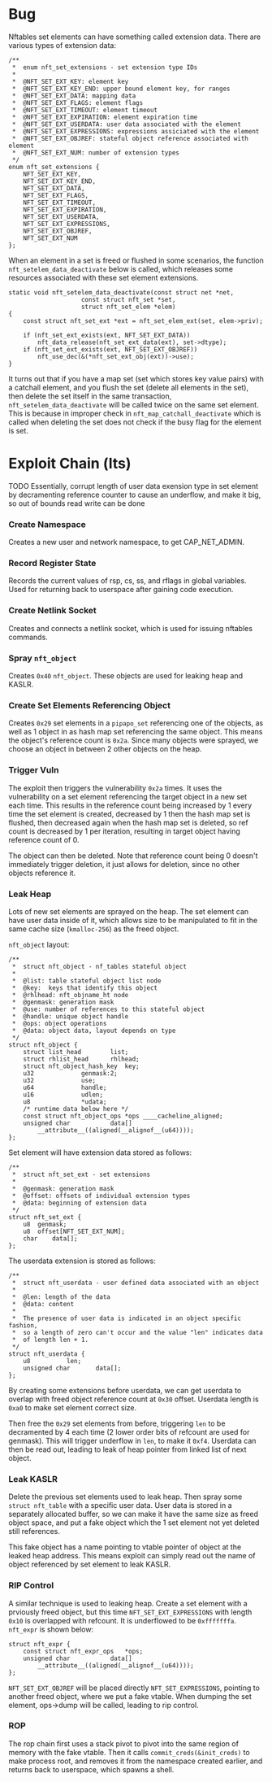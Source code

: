 # Bug
Nftables set elements can have something called extension data. There are various types of extension data:
```
/**
 *	enum nft_set_extensions - set extension type IDs
 *
 *	@NFT_SET_EXT_KEY: element key
 *	@NFT_SET_EXT_KEY_END: upper bound element key, for ranges
 *	@NFT_SET_EXT_DATA: mapping data
 *	@NFT_SET_EXT_FLAGS: element flags
 *	@NFT_SET_EXT_TIMEOUT: element timeout
 *	@NFT_SET_EXT_EXPIRATION: element expiration time
 *	@NFT_SET_EXT_USERDATA: user data associated with the element
 *	@NFT_SET_EXT_EXPRESSIONS: expressions assiciated with the element
 *	@NFT_SET_EXT_OBJREF: stateful object reference associated with element
 *	@NFT_SET_EXT_NUM: number of extension types
 */
enum nft_set_extensions {
	NFT_SET_EXT_KEY,
	NFT_SET_EXT_KEY_END,
	NFT_SET_EXT_DATA,
	NFT_SET_EXT_FLAGS,
	NFT_SET_EXT_TIMEOUT,
	NFT_SET_EXT_EXPIRATION,
	NFT_SET_EXT_USERDATA,
	NFT_SET_EXT_EXPRESSIONS,
	NFT_SET_EXT_OBJREF,
	NFT_SET_EXT_NUM
};
```

When an element in a set is freed or flushed in some scenarios, the function `nft_setelem_data_deactivate` below is called, which releases some resources associated with these set element extensions.
```
static void nft_setelem_data_deactivate(const struct net *net,
					const struct nft_set *set,
					struct nft_set_elem *elem)
{
	const struct nft_set_ext *ext = nft_set_elem_ext(set, elem->priv);

	if (nft_set_ext_exists(ext, NFT_SET_EXT_DATA))
		nft_data_release(nft_set_ext_data(ext), set->dtype);
	if (nft_set_ext_exists(ext, NFT_SET_EXT_OBJREF))
		nft_use_dec(&(*nft_set_ext_obj(ext))->use);
}

```

It turns out that if you have a map set (set which stores key value pairs) with a catchall element, and you flush the set (delete all elements in the set), then delete the set itself in the same transaction, `nft_setelem_data_deactivate` will be called twice on the same set element. This is because in improper check in `nft_map_catchall_deactivate` which is called when deleting the set does not check if the busy flag for the element is set.

# Exploit Chain (lts)
TODO
Essentially, corrupt length of user data exension type in set element by decramenting reference counter to cause an underflow, and make it big, so out of bounds read write can be done

### Create Namespace
Creates a new user and network namespace, to get CAP_NET_ADMIN.

### Record Register State
Records the current values of rsp, cs, ss, and rflags in global variables. Used for returning back to userspace after gaining code execution.

### Create Netlink Socket
Creates and connects a netlink socket, which is used for issuing nftables commands.

### Spray `nft_object`
Creates `0x40` `nft_object`. These objects are used for leaking heap and KASLR.

### Create Set Elements Referencing Object
Creates `0x29` set elements in a `pipapo_set` referencing one of the objects, as well as 1 object in as hash map set referencing the same object. This means the object's reference count is `0x2a`. Since many objects were sprayed, we choose an object in between 2 other objects on the heap.

### Trigger Vuln
The exploit then triggers the vulnerability `0x2a` times. It uses the vulnerability on a set element referencing the target object in a new set each time. This results in the reference count being increased by 1 every time the set element is created, decreased by 1 then the hash map set is flushed, then decreased again when the hash map set is deleted, so ref count is decreased by 1 per iteration, resulting in target object having reference count of 0.

The object can then be deleted. Note that reference count being 0 doesn't immediately trigger deletion, it just allows for deletion, since no other objects reference it.

### Leak Heap
Lots of new set elements are sprayed on the heap. The set element can have user data inside of it, which allows size to be manipulated to fit in the same cache size (`kmalloc-256`) as the freed object.

`nft_object` layout:
```
/**
 *	struct nft_object - nf_tables stateful object
 *
 *	@list: table stateful object list node
 *	@key:  keys that identify this object
 *	@rhlhead: nft_objname_ht node
 *	@genmask: generation mask
 *	@use: number of references to this stateful object
 *	@handle: unique object handle
 *	@ops: object operations
 *	@data: object data, layout depends on type
 */
struct nft_object {
	struct list_head		list;
	struct rhlist_head		rhlhead;
	struct nft_object_hash_key	key;
	u32				genmask:2;
	u32				use;
	u64				handle;
	u16				udlen;
	u8				*udata;
	/* runtime data below here */
	const struct nft_object_ops	*ops ____cacheline_aligned;
	unsigned char			data[]
		__attribute__((aligned(__alignof__(u64))));
};
```

Set element will have extension data stored as follows:
```
/**
 *	struct nft_set_ext - set extensions
 *
 *	@genmask: generation mask
 *	@offset: offsets of individual extension types
 *	@data: beginning of extension data
 */
struct nft_set_ext {
	u8	genmask;
	u8	offset[NFT_SET_EXT_NUM];
	char	data[];
};
```

The userdata extension is stored as follows:
```
/**
 *	struct nft_userdata - user defined data associated with an object
 *
 *	@len: length of the data
 *	@data: content
 *
 *	The presence of user data is indicated in an object specific fashion,
 *	so a length of zero can't occur and the value "len" indicates data
 *	of length len + 1.
 */
struct nft_userdata {
	u8			len;
	unsigned char		data[];
};
```

By creating some extensions before userdata, we can get userdata to overlap with freed object reference count at `0x30` offset. Userdata length is `0xa0` to make set element correct size.

Then free the `0x29` set elements from before, triggering `len` to be decramented by 4 each time (2 lower order bits of refcount are used for genmask). This will trigger underflow in `len`, to make it `0xf4`. Userdata can then be read out, leading to leak of heap pointer from linked list of next object.

### Leak KASLR
Delete the previous set elements used to leak heap. Then spray some `struct nft_table` with a specific user data. User data is stored in a separately allocated buffer, so we can make it have the same size as freed object space, and put a fake object which the 1 set element not yet deleted still references.

This fake object has a name pointing to vtable pointer of object at the leaked heap address. This means exploit can simply read out the name of object referenced by set element to leak KASLR.

### RIP Control
A similar technique is used to leaking heap. Create a set element with a prviously freed object, but this time `NFT_SET_EXT_EXPRESSIONS` with length `0x10` is overlapped with refcount. It is underflowed to be `0xfffffffa`.  `nft_expr` is shown below:
```
struct nft_expr {
	const struct nft_expr_ops	*ops;
	unsigned char			data[]
		__attribute__((aligned(__alignof__(u64))));
};
```

`NFT_SET_EXT_OBJREF` will be placed directly `NFT_SET_EXPRESSIONS`, pointing to another freed object, where we put a fake vtable. When dumping the set element, ops->dump will be called, leading to rip control.

### ROP
The rop chain first uses a stack pivot to pivot into the same region of memory with the fake vtable. Then it calls `commit_creds(&init_creds)` to make process root, and removes it from the namespace created earlier, and returns back to userspace, which spawns a shell.